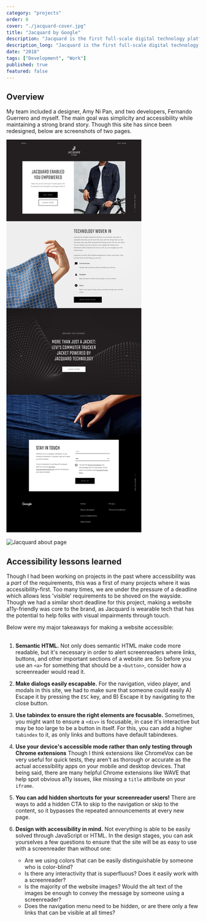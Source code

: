 ```yaml
---
category: "projects"
order: 6
cover: "./jacquard-cover.jpg"
title: "Jacquard by Google"
description: "Jacquard is the first full-scale digital technology platform created for smart apparel. My team and I created this website before the launch of their Levi's collaboration."
description_long: "Jacquard is the first full-scale digital technology platform created for smart apparel. My team and I created this a11y-friendly website before the launch of their Levi's collaboration.<br><br> Technologies used include: Grow, HTML, SASS, and vanilla Javascript. "
date: "2018"
tags: ["Development", "Work"]
published: true
featured: false
---
```


## Overview

My team included a designer, Amy Ni Pan, and two developers, Fernando Guerrero and myself. The main goal was simplicity and accessibility while maintaining a strong brand story. Though this site has since been redesigned, below are screenshots of two pages.

![Jacquard home page](./jacquard-home.png)

![Jacquard about page](./jacquard-about.png)

## Accessibility lessons learned

Though I had been working on projects in the past where accessibility was a _part_ of the requirements, this was a first of many projects where it was accessibility-first. Too many times, we are under the pressure of a deadline which allows less 'visible' requirements to be shoved on the wayside. Though we had a similar short deadline for this project, making a website a11y-friendly was core to the brand, as Jacquard is wearable tech that has the potential to help folks with visual impairments through touch.

Below were my major takeaways for making a website accessible:
<br><br>

1. **Semantic HTML.** Not only does semantic HTML make code more readable, but it's necessary in order to alert screenreaders where links, buttons, and other important sections of a website are. So before you use an `<a>` for something that should be a `<button>`, consider how a screenreader would read it.

2. **Make dialogs easily escapable.** For the navigation, video player, and modals in this site, we had to make sure that someone could easily A) Escape it by pressing the `ESC` key, and B) Escape it by navigating to the close button.

3. **Use tabindex to ensure the right elements are focusable.** Sometimes, you might want to ensure a `<div>` is focusable, in case it's interactive but may be too large to be a button in itself. For this, you can add a higher `tabindex` to it, as only links and buttons have default tabindexes.

4. **Use your device's accessible mode rather than only testing through Chrome extensions** Though I think extensions like ChromeVox can be very useful for quick tests, they aren't as thorough or accurate as the actual accessibility apps on your mobile and desktop devices. That being said, there are many helpful Chrome extensions like WAVE that help spot obvious a11y issues, like missing a `title` attribute on your `iframe`.

5. **You can add hidden shortcuts for your screenreader users!** There are ways to add a hidden CTA to skip to the navigation or skip to the content, so it bypasses the repeated announcements at every new page.

6. **Design with accessibility in mind.** Not everything is able to be easily solved through JavaScript or HTML. In the design stages, you can ask yourselves a few questions to ensure that the site will be as easy to use with a screenreader than without one:

   - Are we using colors that can be easily distinguishable by someone who is color-blind?
   - Is there any interactivity that is superfluous? Does it easily work with a screenreader?
   - Is the majority of the website images? Would the alt text of the images be enough to convey the message by someone using a screenreader?
   - Does the navigation menu need to be hidden, or are there only a few links that can be visible at all times?
